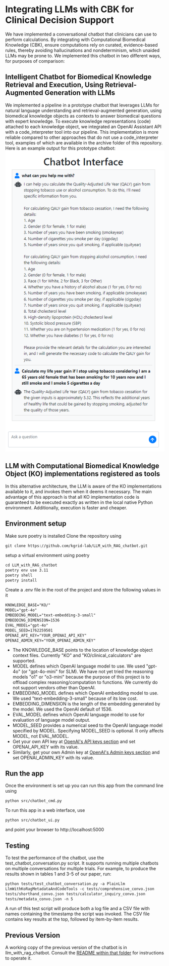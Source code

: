 # Integrating LLMs with CBK for Clinical Decision Support
We have implemented a conversational chatbot that clinicians can use to perform calculations. By integrating with Computational Biomedical Knowledge (CBK), ensure computations rely on curated, evidence-based rules, thereby avoiding hallucinations and nondeterminism, which unaided LLMs may be prone to. We implemented this chatbot in two different ways, for purposes of comparison:

## Intelligent Chatbot for Biomedical Knowledge Retrieval and Execution, Using Retrieval-Augmented Generation with LLMs
We implemented a pipeline in a prototype chatbot that leverages LLMs for natural language understanding and retrieval-augmented generation, using biomedical knowledge objects as contexts to answer biomedical questions with expert knowledge. To execute knowledge representations (code) attached to each knowledge object, we integrated an OpenAI Assistant API with a code_interpreter tool into our pipeline. This implementation is more reliable compared to other approaches that do not use a code_interpreter tool, examples of which are available in the archive folder of this repository. Here is an example output for this prototype chatbot:
![example](images/example1.png)

## LLM with Computational Biomedical Knowledge Object (KO) implementations registered as tools
In this alternative architecture, the LLM is aware of the KO implementations available to it, and invokes them when it deems it necessary. The main advantage of this approach is that all KO implementation code is guaranteed to be executed exactly as written in the local native Python environment. Additionally, execution is faster and cheaper.

## Environment setup
Make sure poetry is installed
Clone the repository using
```
git clone https://github.com/kgrid-lab/LLM_with_RAG_chatbot.git
```

setup a virtual environment using poetry
```
cd LLM_with_RAG_chatbot
poetry env use 3.11
poetry shell
poetry install
```

Create a .env file in the root of the project and store the following values in it
```
KNOWLEDGE_BASE="KO/"
MODEL="gpt-4o"
EMBEDDING_MODEL="text-embedding-3-small"
EMBEDDING_DIMENSION=1536
EVAL_MODEL="gpt-4o"
MODEL_SEED=1762259501
OPENAI_API_KEY="YOUR_OPENAI_API_KEY"
OPENAI_ADMIN_KEY="YOUR_OPENAI_ADMIN_KEY"
```
- The KNOWLEDGE_BASE points to the location of knowledge object context files. Currently "KO" and "KO/clinical_calculators" are supported.
- MODEL defines which OpenAI language model to use. We used "gpt-4o" (or "gpt-4o-mini" for SLM). We have not yet tried the reasoning models "o1" or "o3-mini" because the purpose of this project is to offload complex reasoning/computation to functions. We currently do not support vendors other than OpenAI.
- EMBEDDING_MODEL defines which OpenAI embedding model to use. We used "text-embedding-3-small" because of its low cost.
- EMBEDDING_DIMENSION is the length of the embedding generated by the model. We used the OpenAI default of 1536.
- EVAL_MODEL defines which OpenAI language model to use for evaluation of language model output.
- MODEL_SEED provides a numerical seed to the OpenAI language model specified by MODEL. Specifying MODEL_SEED is optional. It only affects MODEL, not EVAL_MODEL.
- Get your own API key at [OpenAI's API keys section](https://platform.openai.com/api-keys) and set OPENAI_API_KEY with its value.
- Similarly, get your own Admin key at [OpenAI's Admin keys section](https://platform.openai.com/settings/organization/admin-keys) and set OPENAI_ADMIN_KEY with its value.

## Run the app 
Once the environment is set up you can run this app from the command line using
```
python src/chatbot_cmd.py 
```

To run this app in a web interface, use 
```
python src/chatbot_ui.py
``` 
and point your browser to http://localhost:5000

## Testing
To test the performance of the chatbot, use the test_chatbot_conversation.py script. It supports running multiple chatbots on multiple conversations for multiple trials. For example, to produce the results shown in tables 1 and 3-5 of our paper, run:
```
python tests/test_chatbot_conversation.py -a PlainLlm LlmWithKoRagMetadataAndCodeTools -c tests/comprehensive_convo.json tests/shorthand_convo.json tests/calculator_inquiry_convo.json tests/metadata_convo.json -n 5
```
A run of this test script will produce both a log file and a CSV file with names containing the timestamp the script was invoked. The CSV file contains key results at the top, followed by item-by-item results.

## Previous Version
A working copy of the previous version of the chatbot is in llm_with_rag_chatbot. Consult the [README within that folder](/llm_with_rag_chatbot/README.md) for instructions to operate it.